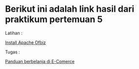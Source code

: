 # Berikut ini adalah link hasil dari praktikum pertemuan 5

Latihan :

[Install Apache Ofbiz](install-ofbiz.md)

Tugas :

[Panduan berbelanja di E-Comerce](panduan-berbelanja-diWebstore-E-Commerce.md)
